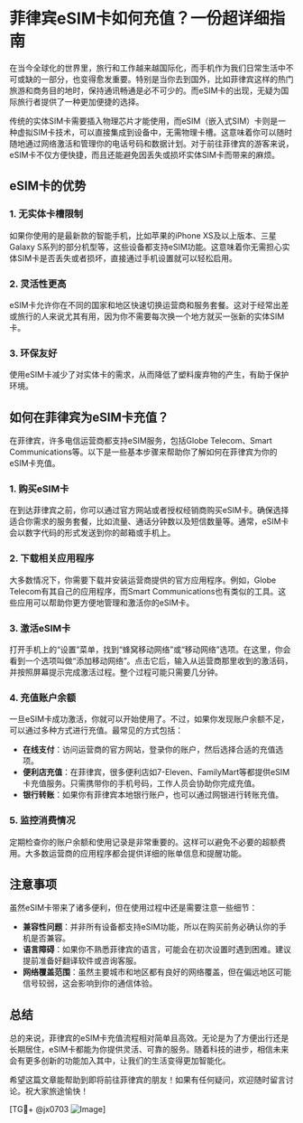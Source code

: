 # 菲律宾eSIM卡如何充值？一份超详细指南

在当今全球化的世界里，旅行和工作越来越国际化，而手机作为我们日常生活中不可或缺的一部分，也变得愈发重要。特别是当你去到国外，比如菲律宾这样的热门旅游和商务目的地时，保持通讯畅通是必不可少的。而eSIM卡的出现，无疑为国际旅行者提供了一种更加便捷的选择。

传统的实体SIM卡需要插入物理芯片才能使用，而eSIM（嵌入式SIM）卡则是一种虚拟SIM卡技术，可以直接集成到设备中，无需物理卡槽。这意味着你可以随时随地通过网络激活和管理你的电话号码和数据计划。对于前往菲律宾的游客来说，eSIM卡不仅方便快捷，而且还能避免因丢失或损坏实体SIM卡而带来的麻烦。

## eSIM卡的优势

### 1. **无实体卡槽限制**
   如果你使用的是最新款的智能手机，比如苹果的iPhone XS及以上版本、三星Galaxy S系列的部分机型等，这些设备都支持eSIM功能。这意味着你无需担心实体SIM卡是否丢失或者损坏，直接通过手机设置就可以轻松启用。

### 2. **灵活性更高**
   eSIM卡允许你在不同的国家和地区快速切换运营商和服务套餐。这对于经常出差或旅行的人来说尤其有用，因为你不需要每次换一个地方就买一张新的实体SIM卡。

### 3. **环保友好**
   使用eSIM卡减少了对实体卡的需求，从而降低了塑料废弃物的产生，有助于保护环境。

## 如何在菲律宾为eSIM卡充值？

在菲律宾，许多电信运营商都支持eSIM服务，包括Globe Telecom、Smart Communications等。以下是一些基本步骤来帮助你了解如何在菲律宾为你的eSIM卡充值。

### 1. **购买eSIM卡**
   在到达菲律宾之前，你可以通过官方网站或者授权经销商购买eSIM卡。确保选择适合你需求的服务套餐，比如流量、通话分钟数以及短信数量等。通常，eSIM卡会以数字代码的形式发送到你的邮箱或手机上。

### 2. **下载相关应用程序**
   大多数情况下，你需要下载并安装运营商提供的官方应用程序。例如，Globe Telecom有其自己的应用程序，而Smart Communications也有类似的工具。这些应用可以帮助你更方便地管理和激活你的eSIM卡。

### 3. **激活eSIM卡**
   打开手机上的“设置”菜单，找到“蜂窝移动网络”或“移动网络”选项。在这里，你会看到一个选项叫做“添加移动网络”。点击它后，输入从运营商那里收到的激活码，并按照屏幕提示完成激活过程。整个过程可能只需要几分钟。

### 4. **充值账户余额**
   一旦eSIM卡成功激活，你就可以开始使用了。不过，如果你发现账户余额不足，可以通过多种方式进行充值。最常见的方式包括：
   
   - **在线支付**：访问运营商的官方网站，登录你的账户，然后选择合适的充值选项。
   - **便利店充值**：在菲律宾，很多便利店如7-Eleven、FamilyMart等都提供eSIM卡充值服务。只需携带你的手机号码，工作人员会协助你完成充值。
   - **银行转账**：如果你有菲律宾本地银行账户，也可以通过网银进行转账充值。

### 5. **监控消费情况**
   定期检查你的账户余额和使用记录是非常重要的。这样可以避免不必要的超额费用。大多数运营商的应用程序都会提供详细的账单信息和提醒功能。

## 注意事项

虽然eSIM卡带来了诸多便利，但在使用过程中还是需要注意一些细节：

- **兼容性问题**：并非所有设备都支持eSIM功能，所以在购买前务必确认你的手机是否兼容。
- **语言障碍**：如果你不熟悉菲律宾的语言，可能会在初次设置时遇到困难。建议提前准备好翻译软件或咨询客服。
- **网络覆盖范围**：虽然主要城市和地区都有良好的网络覆盖，但在偏远地区可能信号较弱，这会影响到你的通信体验。

## 总结

总的来说，菲律宾的eSIM卡充值流程相对简单且高效。无论是为了方便出行还是长期居住，eSIM卡都能为你提供灵活、可靠的服务。随着科技的进步，相信未来会有更多创新的功能加入其中，让我们的生活变得更加智能化。

希望这篇文章能帮助到即将前往菲律宾的朋友！如果有任何疑问，欢迎随时留言讨论。祝大家旅途愉快！

[TG💪+ @jx0703 ![Image](https://github.com/user-attachments/assets/dbca1d08-cadb-493c-b0ec-ad6f7a83f270)]